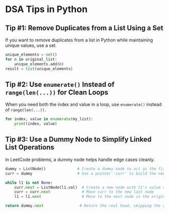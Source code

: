 # DSA Tips in Python

## Tip #1: Remove Duplicates from a List Using a Set
If you want to remove duplicates from a list in Python while maintaining unique values, use a set.

```python
unique_elements = set()
for n in original_list:
    unique_elements.add(n)
result = list(unique_elements)
```


## Tip #2: Use `enumerate()` Instead of `range(len(...))` for Clean Loops
When you need both the index and value in a loop, use `enumerate()` instead of `range(len(...))`.

```python
for index, value in enumerate(my_list):
    print(index, value)
```


## Tip #3: Use a Dummy Node to Simplify Linked List Operations
In LeetCode problems, a dummy node helps handle edge cases cleanly.

```python
dummy = ListNode()              # Create a dummy node to act as the fixed starting point
curr = dummy                    # Use a pointer 'curr' to build the new list

while l1 is not None:           
    curr.next = ListNode(l1.val)  # Create a new node with l1's value and link it
    curr = curr.next              # Move curr to the new last node
    l1 = l1.next                  # Move to the next node in the original list

return dummy.next                # Return the real head, skipping the dummy node
```




